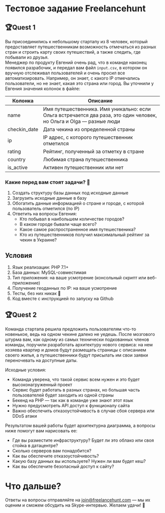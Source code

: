 # Тестовое задание Freelancehunt

## 🏆Quest 1 
Вы присоединились к небольшому стартапу из 8 человек, который предоставляет путешественникам возможность отмечаться из разных стран 
и строить карту своих путешествий, а также следить, где побывали из друзья.  
Менеджер по продукту Евгений очень рад, что в команде наконец появился разрабочик, и передал вам файл `input.csv`, 
в котором он вручную отслеживал пользователей и очень просил все автоматизировать. Например, он знает, с какого IP 
отмечались пользователи, но не знает, какая это страна или город.
Вы уточнили у Евгения значения колонок в файле: 

| Колонка            | Описание                                                                                       |
|--------------------|------------------------------------------------------------------------------------------------|
|  name              | Имя путешественника. Имя уникально: если Ольга встречается два раза, это один человек, но Ольга и Olga — разные люди |
|  checkin_date | Дата чекина из определенной страны                                                                               |
|  ip                | IP адрес, с которого путешественник отметился                                                  |
|  rating            | Рейтинг, полученный за отметку в стране                                                                        | 
|  country           | Любимая страна путешественника                                                                                         |
|  is_active         | Активен путешественник или нет                                                                 |

### Какие перед вам стоят задачи? 🧠

1. Создать структуру базы данных под исходные данные
2. Загрузить исходные данные в базу
3. Обогатить данные информацией о стране и городе, с которой пользователь отметился (по IP)
4. Ответить на вопросы Евгения:
    * Кто побывал в наибольшем количестве городов?
    * В каком городе бывали чаще всего? 
    * Какое самое распространенное имя путешественика?
    * Кто из путешественников получил максимальный рейтинг за чекин в Украине?

## Условия

1. Язык реализации: PHP 7.1+
2. База данных: MySQL-совместимая
3. Тип приложения: на ваше усмотрение (консольный скрипт или веб-приложение)
4. Получение геоданных по IP: на ваше усмотрение
5. Тесты, без них никак 🏅
6. Код вместе с инструкцией по запуску на Github 

## 🏆Quest 2 
Команда стартапа решила предложить пользователям что-то новенькое, ведь на одном чекине далеко не уедешь. После мозгового штурма вам, как одному из самых технически подкованных членов команды, поручили разработать архитектуру нового сервиса: на нем хозяева квартир и домов будут размещать страницы с описанием своего жилья, а путешественники будут присылать им свои заявки переночевать на доступные даты. 

Исходные условия:

* Команда уверена, что такой сервис всем нужен и это будет высоконагруженный проект
* Сервис будет работать в разных странах, но большая часть пользователей будет заходить из одной страны
* Бекенд на PHP — так как в команде уже знают этот язык
* Нужно предусмотреть API доступ к функционалу сайта
* Важно обеспечить отказоустойчивость в случае сбоя сервера или DDoS атаки 

Результатом вашей работы будет архитектурна диаграмма, а вопросы ниже помогут вам нарисовать ее:

* Где вы разместите инфраструктуру? Будет ли это облако или своя стойка в датацентре?
* Сколько серверов вам понадобится?
* Как вы обеспечите отказоустойчивость?
* Какую базу данных вы используете? Нужен ли вам будет кеш?
* Как вы обеспечите безопасный доступ к сайту?

# Что дальше?
Ответы на вопросы отправляйте на join@freelancehunt.com — мы их оценим и сможем обсудить на Skype-интервью. Желаем удачи! 🤞
